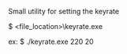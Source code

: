 Small utility for setting the keyrate

$ <file_location>\keyrate.exe <delay int> <repeat int>

ex:
$ ./keyrate.exe 220 20
